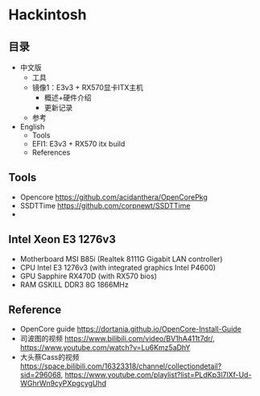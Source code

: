 # Hackintosh

## 目录

- 中文版
  - 工具
  - 镜像1：E3v3 + RX570显卡ITX主机
    - 概述+硬件介绍
    - 更新记录
  - 参考
- English
  - Tools
  - EFI1: E3v3 + RX570 itx build
  - References

## Tools

- Opencore https://github.com/acidanthera/OpenCorePkg
- SSDTTime https://github.com/corpnewt/SSDTTime
- 

## Intel Xeon E3 1276v3

- Motherboard MSI B85i (Realtek 8111G Gigabit LAN controller)
- CPU Intel E3 1276v3 (with integrated graphics Intel P4600)
- GPU Sapphire RX470D (with RX570 bios)
- RAM GSKILL DDR3 8G 1866MHz

## Reference

- OpenCore guide https://dortania.github.io/OpenCore-Install-Guide
- 司波图的视频 https://www.bilibili.com/video/BV1hA411t7dr/, https://www.youtube.com/watch?v=Lu6Kmz5aDhY
- 大头蔡Cass的视频 https://space.bilibili.com/16323318/channel/collectiondetail?sid=296068, https://www.youtube.com/playlist?list=PLdKp3l7lXf-Ud-WGhrWn9cyPXpgcygUhd

